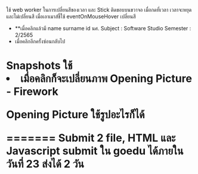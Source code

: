 ใช้ web worker ในการเปลี่ยนสีของเวลา และ Stick ติดขอบบนขวาจอ
เมื่อกดที่เวลา เวลาจะหยุดและไม่เปลี่ยนสี
เมื่อเอาเมาส์ชี้ใช้ eventOnMouseHover เปลี่ยนสี
 - **เมื่อคลิกแล้วมี name surname id นศ. Subject : Software Studio Semester : 2/2565
 - เมื่อคลิกอีกครั้งซ่อนกลับไป

<H1> Snapshots
ใช้ <li> เมื่อคลิกก็จะเปลี่ยนภาพ Opening Picture
- Firework

Opening Picture ใช้รูปอะไรก็ได้ 


=======
Submit 2 file, HTML และ Javascript
submit ใน goedu ได้ภายในวันที่ 23
ส่งได้ 2 วัน
